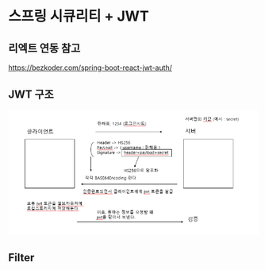 # 스프링 시큐리티 + JWT
## 리엑트 연동 참고
https://bezkoder.com/spring-boot-react-jwt-auth/
## JWT 구조
![jwt구조](https://github.com/haeyonghahn/spring-security-jwt/blob/master/images/jwt%20%EA%B5%AC%EC%A1%B0.PNG)

## Filter
